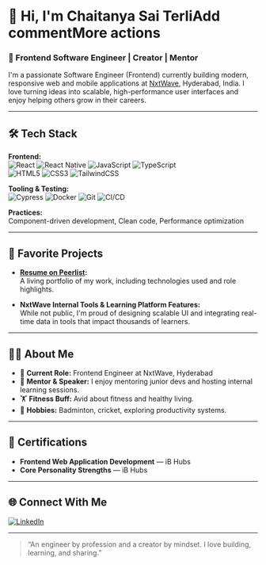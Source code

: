 # 👋 Hi, I'm Chaitanya Sai TerliAdd commentMore actions

### 🚀 Frontend Software Engineer | Creator | Mentor

I'm a passionate Software Engineer (Frontend) currently building modern, responsive web and mobile applications at [NxtWave](https://www.nxtwave.tech), Hyderabad, India. I love turning ideas into scalable, high-performance user interfaces and enjoy helping others grow in their careers.

---

## 🛠️ Tech Stack

**Frontend:**  
![React](https://img.shields.io/badge/-React-61DAFB?logo=react&logoColor=black) 
![React Native](https://img.shields.io/badge/-React%20Native-61DAFB?logo=react&logoColor=black) 
![JavaScript](https://img.shields.io/badge/-JavaScript-F7DF1E?logo=javascript&logoColor=black) 
![TypeScript](https://img.shields.io/badge/-TypeScript-3178C6?logo=typescript&logoColor=white)  
![HTML5](https://img.shields.io/badge/-HTML5-E34F26?logo=html5&logoColor=white) 
![CSS3](https://img.shields.io/badge/-CSS3-1572B6?logo=css3&logoColor=white)
![TailwindCSS](https://img.shields.io/badge/-TailwindCSS-06B6D4?logo=tailwindcss&logoColor=white)

**Tooling & Testing:**  
![Cypress](https://img.shields.io/badge/-Cypress-17202C?logo=cypress&logoColor=white)
![Docker](https://img.shields.io/badge/-Docker-2496ED?logo=docker&logoColor=white)
![Git](https://img.shields.io/badge/-Git-F05032?logo=git&logoColor=white)
![CI/CD](https://img.shields.io/badge/-CI/CD-222222?logo=githubactions&logoColor=white)

**Practices:**  
Component-driven development, Clean code, Performance optimization

---

## 🌟 Favorite Projects

- **[Resume on Peerlist](https://peerlist.io/chaitanya71998):**  
  A living portfolio of my work, including technologies used and role highlights.

- **NxtWave Internal Tools & Learning Platform Features:**  
  While not public, I'm proud of designing scalable UI and integrating real-time data in tools that impact thousands of learners.

---

## 👨‍💻 About Me

- 🏢 **Current Role:** Frontend Engineer at NxtWave, Hyderabad
- 🎤 **Mentor & Speaker:** I enjoy mentoring junior devs and hosting internal learning sessions.
- 🏋️ **Fitness Buff:** Avid about fitness and healthy living.  
- 🏸 **Hobbies:** Badminton, cricket, exploring productivity systems.

---

## 🏅 Certifications

- **Frontend Web Application Development** — iB Hubs  
- **Core Personality Strengths** — iB Hubs

---

## 🌐 Connect With Me

[![LinkedIn](https://img.shields.io/badge/-LinkedIn-0077B5?logo=linkedin&logoColor=white&style=flat-square)](https://www.linkedin.com/in/chaitanya-sai-terli-1b3038122/)

---

> “An engineer by profession and a creator by mindset. I love building, learning, and sharing.”
